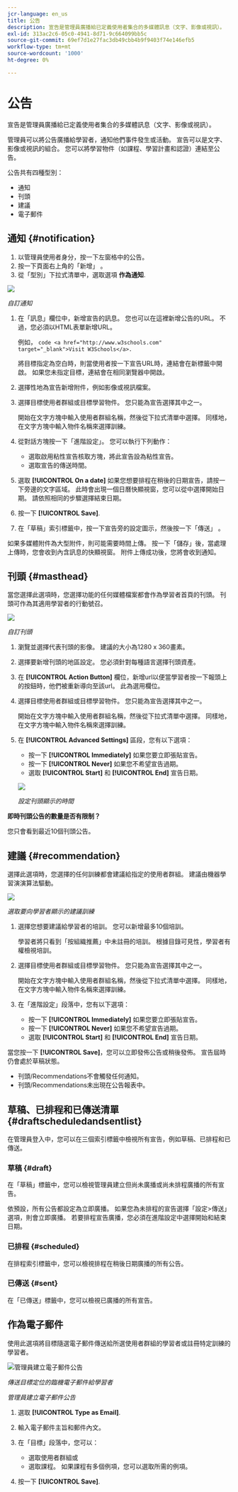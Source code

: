 ```yaml
---
jcr-language: en_us
title: 公告
description: 宣告是管理員廣播給已定義使用者集合的多媒體訊息（文字、影像或視訊）。
exl-id: 313ac2c6-05c0-4941-8d71-9c664099bb5c
source-git-commit: 69ef7d1e27fac3db49cbb4b9f9403f74e146efb5
workflow-type: tm+mt
source-wordcount: '1000'
ht-degree: 0%

---
```


# 公告

宣告是管理員廣播給已定義使用者集合的多媒體訊息（文字、影像或視訊）。

管理員可以將公告廣播給學習者，通知他們事件發生或活動。 宣告可以是文字、影像或視訊的組合。 您可以將學習物件（如課程、學習計畫和認證）連結至公告。

公告共有四種型別：

* 通知
* 刊頭
* 建議
* 電子郵件

## 通知 {#notification}

1. 以管理員使用者身分，按一下左窗格中的公告。
1. 按一下頁面右上角的「新增」 。
1. 從「型別」下拉式清單中，選取選項 **作為通知**.

![](assets/as-notofocation.png)

*自訂通知*

1. 在「訊息」欄位中，新增宣告的訊息。 您也可以在這裡新增公告的URL。 不過，您必須以HTML表單新增URL。

   例如，  `code <a href="http://www.w3schools.com" target="_blank">Visit W3Schools</a>.`

   將目標指定為空白時，則當使用者按一下宣告URL時，連結會在新標籤中開啟。 如果您未指定目標，連結會在相同瀏覽器中開啟。

1. 選擇性地為宣告新增附件，例如影像或視訊檔案。
1. 選擇目標使用者群組或目標學習物件。 您只能為宣告選擇其中之一。

   開始在文字方塊中輸入使用者群組名稱，然後從下拉式清單中選擇。 同樣地，在文字方塊中輸入物件名稱來選擇訓練。

1. 從對話方塊按一下「進階設定」。 您可以執行下列動作：

   * 選取啟用粘性宣告核取方塊，將此宣告設為粘性宣告。
   * 選取宣告的傳送時間。

1. 選取 **[!UICONTROL On a date]** 如果您想要排程在稍後的日期宣告，請按一下旁邊的文字區域。 此時會出現一個日曆快顯視窗，您可以從中選擇開始日期。 請依照相同的步驟選擇結束日期。
1. 按一下 **[!UICONTROL Save]**.
1. 在「草稿」索引標籤中，按一下宣告旁的設定圖示，然後按一下「傳送」 。

如果多媒體附件為大型附件，則可能需要時間上傳。 按一下「儲存」後，當處理上傳時，您會收到內含訊息的快顯視窗。 附件上傳成功後，您將會收到通知。

## 刊頭 {#masthead}

當您選擇此選項時，您選擇功能的任何媒體檔案都會作為學習者首頁的刊頭。 刊頭可作為其適用學習者的行動號召。

![](assets/masthead-announcement.png)

*自訂刊頭*

1. 瀏覽並選擇代表刊頭的影像。 建議的大小為1280 x 360畫素。
1. 選擇要新增刊頭的地區設定。 您必須針對每種語言選擇刊頭資產。
1. 在 **[!UICONTROL Action Button]** 欄位，新增url以便當學習者按一下報頭上的按鈕時，他們被重新導向至該url。 此為選用欄位。
1. 選擇目標使用者群組或目標學習物件。 您只能為宣告選擇其中之一。

   開始在文字方塊中輸入使用者群組名稱，然後從下拉式清單中選擇。 同樣地，在文字方塊中輸入物件名稱來選擇訓練。

1. 在 **[!UICONTROL Advanced Settings]** 區段，您有以下選項：

   * 按一下 **[!UICONTROL Immediately]** 如果您要立即張貼宣告。
   * 按一下 **[!UICONTROL Never]** 如果您不希望宣告過期。
   * 選取 **[!UICONTROL Start]** 和 **[!UICONTROL End]** 宣告日期。

   ![](assets/advanced-settings.png)

   *設定刊頭顯示的時間*

**即時刊頭公告的數量是否有限制？**

您只會看到最近10個刊頭公告。

## 建議 {#recommendation}

選擇此選項時，您選擇的任何訓練都會建議給指定的使用者群組。 建議由機器學習演演算法驅動。

![](assets/recommendation-announcement.png)

*選取要向學習者顯示的建議訓練*

1. 選擇您想要建議給學習者的培訓。 您可以新增最多10個培訓。

   學習者將只看到「按組織推薦」中未註冊的培訓。 根據目錄可見性，學習者有權檢視培訓。

1. 選擇目標使用者群組或目標學習物件。 您只能為宣告選擇其中之一。

   開始在文字方塊中輸入使用者群組名稱，然後從下拉式清單中選擇。 同樣地，在文字方塊中輸入物件名稱來選擇訓練。

1. 在「進階設定」段落中，您有以下選項：

   * 按一下 **[!UICONTROL Immediately]** 如果您要立即張貼宣告。
   * 按一下 **[!UICONTROL Never]** 如果您不希望宣告過期。
   * 選取 **[!UICONTROL Start]** 和 **[!UICONTROL End]** 宣告日期。

   <!--![](assets/advanced-settings.png)-->

當您按一下 **[!UICONTROL Save]**，您可以立即發佈公告或稍後發佈。 宣告屆時仍會處於草稿狀態。

* 刊頭/Recommendations不會觸發任何通知。
* 刊頭/Recommendations未出現在公告報表中。

## 草稿、已排程和已傳送清單 {#draftscheduledandsentlist}

在管理員登入中，您可以在三個索引標籤中檢視所有宣告，例如草稿、已排程和已傳送。

<!--![](assets/three-tabs-announcement1.png)-->

### 草稿 {#draft}

在「草稿」標籤中，您可以檢視管理員建立但尚未廣播或尚未排程廣播的所有宣告。

依預設，所有公告都設定為立即廣播。 如果您為未排程的宣告選擇「設定>傳送」選項，則會立即廣播。 若要排程宣告廣播，您必須在進階設定中選擇開始和結束日期。

### 已排程 {#scheduled}

在排程索引標籤中，您可以檢視排程在稍後日期廣播的所有公告。

### 已傳送 {#sent}

在「已傳送」標籤中，您可以檢視已廣播的所有宣告。

## 作為電子郵件

使用此選項將目標隨選電子郵件傳送給所選使用者群組的學習者或註冊特定訓練的學習者。

![管理員建立電子郵件公告](assets/email-announcement-admin.png)

*傳送目標定位的臨機電子郵件給學習者*

*管理員建立電子郵件公告*

1. 選取 **[!UICONTROL Type as Email]**.
1. 輸入電子郵件主旨和郵件內文。
1. 在「目標」段落中，您可以：

   * 選取使用者群組或
   * 選取課程。 如果課程有多個例項，您可以選取所需的例項。

1. 按一下 **[!UICONTROL Save]**.
